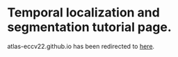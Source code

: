# Temporal localization and segmentation tutorial page.


atlas-eccv22.github.io has been redirected to [here](https://nus-cvml.github.io/atlas-eccv22).
